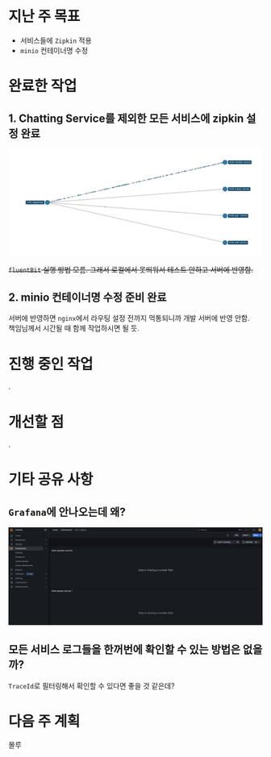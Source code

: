 # 지난 주 목표

- 서비스들에 `Zipkin` 적용
- `minio` 컨테이너명 수정

# 완료한 작업

## 1. Chatting Service를 제외한 모든 서비스에 zipkin 설정 완료

![zipkin-dependencies.png](../../9_images/zipkin-dependencies.png)

~~`fluentBit` 실행 방법 모름. 그래서 로컬에서 못띄워서 테스트 안하고 서버에 반영함.~~

## 2. minio 컨테이너명 수정 준비 완료

서버에 반영하면 `nginx`에서 라우팅 설정 전까지 먹통되니까 개발 서버에 반영 안함.  
책임님께서 시간될 때 함께 작업하시면 될 듯.

# 진행 중인 작업

.

# 개선할 점

.

# 기타 공유 사항

## `Grafana`에 안나오는데 왜?

![grafana_logging.png](../../9_images/grafana_logging.png)

## 모든 서비스 로그들을 한꺼번에 확인할 수 있는 방법은 없을까?

`TraceId`로 필터링해서 확인할 수 있다면 좋을 것 같은데?

# 다음 주 계획

몰루
